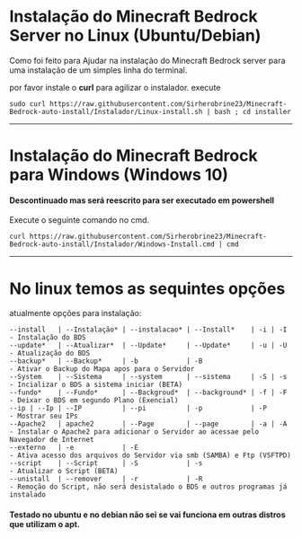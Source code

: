 # Instalação do Minecraft Bedrock Server no Linux (Ubuntu/Debian)

Como foi feito para Ajudar na instalação do Minecraft Bedrock server para uma instalação de um simples linha do terminal.

por favor instale o **curl** para agilizar o instalador. execute 
```
sudo curl https://raw.githubusercontent.com/Sirherobrine23/Minecraft-Bedrock-auto-install/Instalador/Linux-install.sh | bash ; cd installer
```

---

# Instalação do Minecraft Bedrock para Windows (Windows 10)

#### Descontinuado mas será reescrito para ser executado em powershell

Execute o seguinte comando no cmd.

```
curl https://raw.githubusercontent.com/Sirherobrine23/Minecraft-Bedrock-auto-install/Instalador/Windows-Install.cmd | cmd
```

---

# No linux temos as sequintes opções

atualmente opções para instalação:

    --install   | --Instalação* | --instalacao* | --Install*    | -i | -I   - Instalação do BDS
    --update*   | --Atualizar*  | --Update*     | --Update*     | -u | -U   - Atualização do BDS
    --backup*   | --Backup*     | -b            | -B                        - Ativar o Backup do Mapa apos para o Servidor
    --System    | --Sistema     | --system      | --sistema     | -S | -s   - Incializar o BDS a sistema iniciar (BETA)
    --fundo*    | --Fundo*      | --Backgroud*  | --background* | -f | -F   - Deixar o BDS em segundo Plano (Exencial)
    --ip | --Ip | --IP          | --pi          | -p            | -P        - Mostrar seu IPs
    --Apache2   | apache2       | --Page        | --page        | -a | -A   - Instalar o Apache2 para adicionar o Servidor ao acessae pelo Navegador de Internet
    --externo   | -e            | -E                                        - Ativa acesso dos arquivos do Servidor via smb (SAMBA) e Ftp (VSFTPD)
    --script    | --Script      | -S            | -s                        - Atualizar o Script (BETA)
    --unistall  | --remover     | -r            | -R                        - Remoção do Script, não será desistalado o BDS e outros programas já instalado
#### Testado no ubuntu e no debian não sei se vai funciona em outras distros que utilizam o apt.
